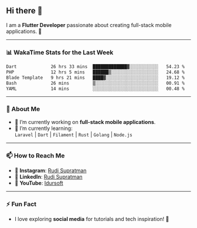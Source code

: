 ## Hi there 👋

I am a **Flutter Developer** passionate about creating full-stack mobile applications. 🚀

---

### 📊 WakaTime Stats for the Last Week
<!--START_SECTION:waka-->

```txt
Dart             26 hrs 33 mins  █████████████▓░░░░░░░░░░░   54.23 %
PHP              12 hrs 5 mins   ██████▒░░░░░░░░░░░░░░░░░░   24.68 %
Blade Template   9 hrs 21 mins   ████▓░░░░░░░░░░░░░░░░░░░░   19.12 %
Bash             26 mins         ▒░░░░░░░░░░░░░░░░░░░░░░░░   00.91 %
YAML             14 mins         ░░░░░░░░░░░░░░░░░░░░░░░░░   00.48 %
```

<!--END_SECTION:waka-->

---

### 🌱 About Me
- 🔭 I’m currently working on **full-stack mobile applications**.
- 🌱 I’m currently learning:  
  `Laravel` | `Dart` | `Filament` | `Rust` | `Golang` | `Node.js`

---

### 📫 How to Reach Me
- 💬 **Instagram**: [Rudi Supratman](https://www.instagram.com/rudisupratman97)  
- 💼 **LinkedIn**: [Rudi Supratman](https://www.linkedin.com/in/rudi-supratman-324233281)  
- 🎥 **YouTube**: [Idursoft](https://www.youtube.com/@adde5863)

---

### ⚡ Fun Fact
- I love exploring **social media** for tutorials and tech inspiration! 🎥
